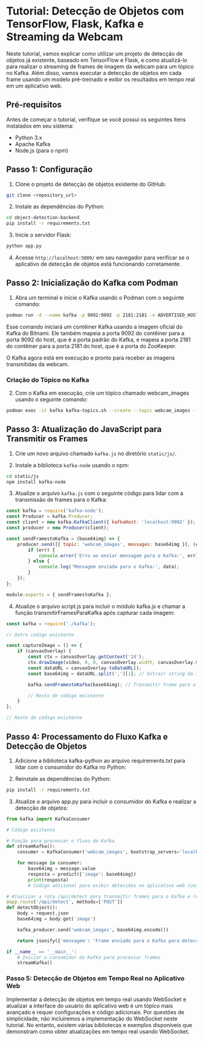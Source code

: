 # Tutorial: Detecção de Objetos com TensorFlow, Flask, Kafka e Streaming da Webcam

Neste tutorial, vamos explicar como utilizar um projeto de detecção de objetos já existente, baseado em TensorFlow e Flask, e como atualizá-lo para realizar o streaming de frames de imagem da webcam para um tópico no Kafka. Além disso, vamos executar a detecção de objetos em cada frame usando um modelo pré-treinado e exibir os resultados em tempo real em um aplicativo web.

## Pré-requisitos

Antes de começar o tutorial, verifique se você possui os seguintes itens instalados em seu sistema:

- Python 3.x
- Apache Kafka
- Node.js (para o npm)

## Passo 1: Configuração

1. Clone o projeto de detecção de objetos existente do GitHub:

```bash
git clone <repository_url>
```

2. Instale as dependências do Python:

```bash
cd object-detection-backend
pip install -r requirements.txt
```

3. Inicie o servidor Flask:

```bash
python app.py
```

4. Acesse `http://localhost:5000/` em seu navegador para verificar se o aplicativo de detecção de objetos está funcionando corretamente.

## Passo 2: Inicialização do Kafka com Podman

1. Abra um terminal e inicie o Kafka usando o Podman com o seguinte comando:

```bash
podman run -d --name kafka -p 9092:9092 -p 2181:2181 -e ADVERTISED_HOST=localhost -e ADVERTISED_PORT=9092 docker.io/bitnami/kafka:latest
```
Esse comando iniciará um contêiner Kafka usando a imagem oficial do Kafka do Bitnami. Ele também mapeia a porta 9092 do contêiner para a porta 9092 do host, que é a porta padrão do Kafka, e mapeia a porta 2181 do contêiner para a porta 2181 do host, que é a porta do ZooKeeper.

O Kafka agora está em execução e pronto para receber as imagens transmitidas da webcam.

### Criação do Tópico no Kafka

2. Com o Kafka em execução, crie um tópico chamado webcam_images usando o seguinte comando:

```bash
podman exec -it kafka kafka-topics.sh --create --topic webcam_images --bootstrap-server localhost:9092
```

## Passo 3: Atualização do JavaScript para Transmitir os Frames

1. Crie um novo arquivo chamado `kafka.js` no diretório `static/js/`.

2. Instale a biblioteca `kafka-node` usando o npm:

```bash
cd static/js
npm install kafka-node
```

3. Atualize o arquivo `kafka.js` com o seguinte código para lidar com a transmissão de frames para o Kafka:

```javascript
const kafka = require('kafka-node');
const Producer = kafka.Producer;
const client = new kafka.KafkaClient({ kafkaHost: 'localhost:9092' });
const producer = new Producer(client);

const sendFramestoKafka = (base64img) => {
    producer.send([{ topic: 'webcam_images', messages: base64img }], (err, data) => {
        if (err) {
            console.error('Erro ao enviar mensagem para o Kafka:', err);
        } else {
            console.log('Mensagem enviada para o Kafka:', data);
        }
    });
};

module.exports = { sendFramestoKafka };
```

4. Atualize o arquivo script.js para incluir o módulo kafka.js e chamar a função transmitirFramesParaKafka após capturar cada imagem:

```javascript
const kafka = require('./kafka');

// Outro código existente

const captureImage = () => {
    if (canvasOverlay) {
        const ctx = canvasOverlay.getContext('2d');
        ctx.drawImage(video, 0, 0, canvasOverlay.width, canvasOverlay.height);
        const dataURL = canvasOverlay.toDataURL();
        const base64img = dataURL.split(',')[1]; // Extrair string da imagem em base64

        kafka.sendFramestoKafka(base64img); // Transmitir frame para o Kafka

        // Resto do código existente
    }
};

// Resto do código existente
```

## Passo 4: Processamento do Fluxo Kafka e Detecção de Objetos
1. Adicione a biblioteca kafka-python ao arquivo requirements.txt para lidar com o consumidor do Kafka no Python:

2. Reinstale as dependências do Python:

```bash
pip install -r requirements.txt
```
3. Atualize o arquivo app.py para incluir o consumidor do Kafka e realizar a detecção de objetos:

```python
from kafka import KafkaConsumer

# Código existente

# Função para processar o fluxo do Kafka
def streamKafka():
    consumer = KafkaConsumer('webcam_images', bootstrap_servers='localhost:9092')

    for message in consumer:
        base64img = message.value
        resposta = predict({'image': base64img})
        print(resposta)
        # Código adicional para exibir detecções no aplicativo web (usando WebSocket para atualizações em tempo real)

# Atualizar a rota /api/detect para transmitir frames para o Kafka e realizar a detecção de objetos
@app.route('/api/detect', methods=['POST'])
def detectObject():
    body = request.json
    base64img = body.get('image')

    kafka_producer.send('webcam_images', base64img.encode())

    return jsonify({'mensagem': 'Frame enviado para o Kafka para detecção'})

if __name__ == '__main__':
    # Iniciar o consumidor do Kafka para processar frames
    streamKafka()
```

### Passo 5: Detecção de Objetos em Tempo Real no Aplicativo Web
Implementar a detecção de objetos em tempo real usando WebSocket e atualizar a interface do usuário do aplicativo web é um tópico mais avançado e requer configurações e código adicionais. Por questões de simplicidade, não incluiremos a implementação do WebSocket neste tutorial. No entanto, existem várias bibliotecas e exemplos disponíveis que demonstram como obter atualizações em tempo real usando WebSocket.

